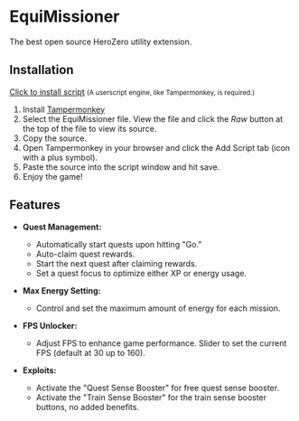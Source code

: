 # EquiMissioner
The best open source HeroZero utility extension.

## Installation

<a href="https://raw.githubusercontent.com/lilyprism/EquiMissioner/refs/heads/main/EquiMissioner.user.js">Click to install script</a>
<small>(A userscript engine, like Tampermonkey, is required.)</small> 

1. Install [Tampermonkey](https://tampermonkey.net/)
2. Select the EquiMissioner file. View the file and click the _Raw_ button at the top of the file to view its source.
3. Copy the source.
4. Open Tampermonkey in your browser and click the Add Script tab (icon with a plus symbol).
5. Paste the source into the script window and hit save.
6. Enjoy the game!

## Features

- **Quest Management:**
  - Automatically start quests upon hitting "Go."
  - Auto-claim quest rewards.
  - Start the next quest after claiming rewards.
  - Set a quest focus to optimize either XP or energy usage.
  
- **Max Energy Setting:**
  - Control and set the maximum amount of energy for each mission.
  
- **FPS Unlocker:**
  - Adjust FPS to enhance game performance. Slider to set the current FPS (default at 30 up to 160).
  
- **Exploits:**
  - Activate the "Quest Sense Booster" for free quest sense booster.
  - Activate the "Train Sense Booster" for the train sense booster buttons, no added benefits.
